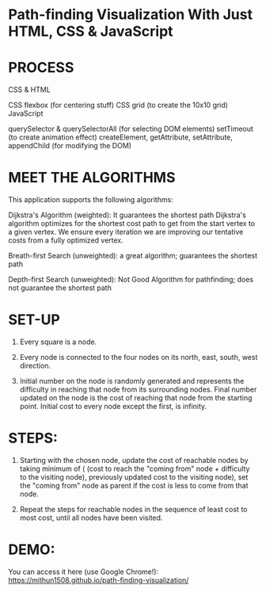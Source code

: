 

# Path-finding Visualization With Just HTML, CSS & JavaScript


# PROCESS
CSS & HTML

CSS flexbox (for centering stuff)
CSS grid (to create the 10x10 grid)
JavaScript

querySelector & querySelectorAll (for selecting DOM elements)
setTimeout (to create animation effect)
createElement, getAttribute, setAttribute, appendChild (for modifying the DOM)

# MEET THE ALGORITHMS
This application supports the following algorithms:

Dijkstra's Algorithm (weighted): It guarantees the shortest path Dijkstra's algorithm optimizes for the shortest cost path to get from the start vertex to a given vertex. 
We ensure every iteration we are improving our tentative costs from a fully optimized vertex.

Breath-first Search (unweighted): a great algorithm; guarantees the shortest path

Depth-first Search (unweighted): Not Good Algorithm for pathfinding; does not guarantee the shortest path

# SET-UP
1) Every square is a node.

2) Every node is connected to the four nodes on its north, east, south, west direction.

3) Initial number on the node is randomly generated and represents the difficulty in reaching that node from its surrounding nodes.
Final number updated on the node is the cost of reaching that node from the starting point. Initial cost to every node except the first, is infinity.

# STEPS:
   1. Starting with the chosen node, update the cost of reachable nodes by taking minimum of ( (cost to reach the "coming from" node + difficulty to the visiting node), previously updated cost to the visiting node), set the "coming from" node as parent if the cost is less to come from that node.
   
   2. Repeat the steps for reachable nodes in the sequence of least cost to most cost, until all nodes have been visited.

# DEMO:
You can access it here (use Google Chrome!): 
https://mithun1508.github.io/path-finding-visualization/



